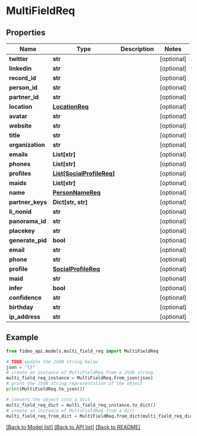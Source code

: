 # MultiFieldReq


## Properties

Name | Type | Description | Notes
------------ | ------------- | ------------- | -------------
**twitter** | **str** |  | [optional] 
**linkedin** | **str** |  | [optional] 
**record_id** | **str** |  | [optional] 
**person_id** | **str** |  | [optional] 
**partner_id** | **str** |  | [optional] 
**location** | [**LocationReq**](LocationReq.md) |  | [optional] 
**avatar** | **str** |  | [optional] 
**website** | **str** |  | [optional] 
**title** | **str** |  | [optional] 
**organization** | **str** |  | [optional] 
**emails** | **List[str]** |  | [optional] 
**phones** | **List[str]** |  | [optional] 
**profiles** | [**List[SocialProfileReq]**](SocialProfileReq.md) |  | [optional] 
**maids** | **List[str]** |  | [optional] 
**name** | [**PersonNameReq**](PersonNameReq.md) |  | [optional] 
**partner_keys** | **Dict[str, str]** |  | [optional] 
**li_nonid** | **str** |  | [optional] 
**panorama_id** | **str** |  | [optional] 
**placekey** | **str** |  | [optional] 
**generate_pid** | **bool** |  | [optional] 
**email** | **str** |  | [optional] 
**phone** | **str** |  | [optional] 
**profile** | [**SocialProfileReq**](SocialProfileReq.md) |  | [optional] 
**maid** | **str** |  | [optional] 
**infer** | **bool** |  | [optional] 
**confidence** | **str** |  | [optional] 
**birthday** | **str** |  | [optional] 
**ip_address** | **str** |  | [optional] 

## Example

```python
from fideo_api.models.multi_field_req import MultiFieldReq

# TODO update the JSON string below
json = "{}"
# create an instance of MultiFieldReq from a JSON string
multi_field_req_instance = MultiFieldReq.from_json(json)
# print the JSON string representation of the object
print(MultiFieldReq.to_json())

# convert the object into a dict
multi_field_req_dict = multi_field_req_instance.to_dict()
# create an instance of MultiFieldReq from a dict
multi_field_req_from_dict = MultiFieldReq.from_dict(multi_field_req_dict)
```
[[Back to Model list]](../README.md#documentation-for-models) [[Back to API list]](../README.md#documentation-for-api-endpoints) [[Back to README]](../README.md)


